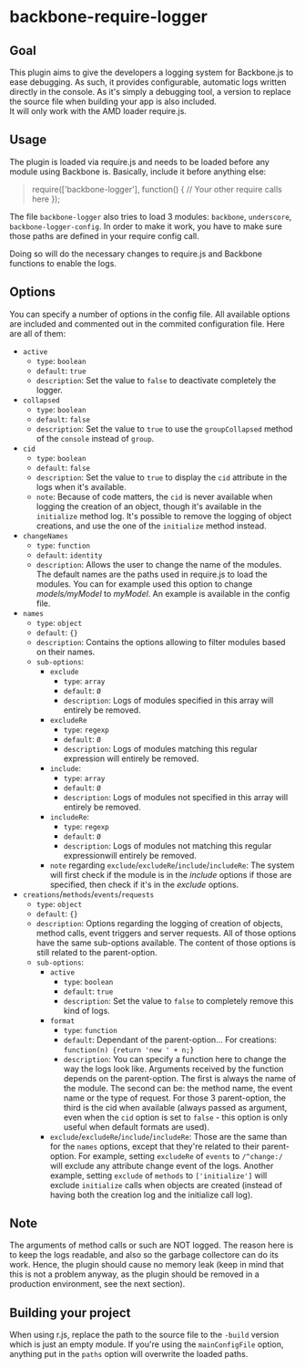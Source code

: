 backbone-require-logger
=======================

Goal
----
This plugin aims to give the developers a logging system for Backbone.js to ease debugging. As such, it provides configurable, automatic logs written directly in the console. As it's simply a debugging tool, a version to replace the source file when building your app is also included.  
It will only work with the AMD loader require.js.

Usage
-----
The plugin is loaded via require.js and needs to be loaded before any module using Backbone is. Basically, include it before anything else:

> require(['backbone-logger'], function() {
>   // Your other require calls here
> });

The file `backbone-logger` also tries to load 3 modules: `backbone`, `underscore`, `backbone-logger-config`. In order to make it work, you have to make sure those paths are defined in your require config call.

Doing so will do the necessary changes to require.js and Backbone functions to enable the logs.

Options
------

You can specify a number of options in the config file. All available options are included and commented out in the commited configuration file. Here are all of them:
* `active`
  * `type`: `boolean`
  * `default`: `true`
  * `description`: Set the value to `false` to deactivate completely the logger.
* `collapsed`
  * `type`: `boolean`
  * `default`: `false`
  * `description`: Set the value to `true` to use the `groupCollapsed` method of the `console` instead of `group`.
* `cid`
  * `type`: `boolean`
  * `default`: `false`
  * `description`: Set the value to `true` to display the `cid` attribute in the logs when it's available.
  * `note`: Because of code matters, the `cid` is never available when logging the creation of an object, though it's available in the `initialize` method log. It's possible to remove the logging of object creations, and use the one of the `initialize` method instead.
* `changeNames`
  * `type`: `function`
  * `default`: `identity`
  * `description`: Allows the user to change the name of the modules. The default names are the paths used in require.js to load the modules. You can for example used this option to change *models/myModel* to *myModel*. An example is available in the config file.
* `names`
  * `type`: `object`
  * `default`: `{}`
  * `description`: Contains the options allowing to filter modules based on their names.
  * `sub-options`:
    * `exclude`
      * `type`: `array`
      * `default`: `Ø`
      * `description`: Logs of modules specified in this array will entirely be removed.
    * `excludeRe`
      * `type`: `regexp`
      * `default`: `Ø`
      * `description`: Logs of modules matching this regular expression will entirely be removed.
    * `include`:
      * `type`: `array`
      * `default`: `Ø`
      * `description`: Logs of modules not specified in this array will entirely be removed.
    * `includeRe`:
      * `type`: `regexp`
      * `default`: `Ø`
      * `description`: Logs of modules not matching this regular expressionwill entirely be removed.
    * `note` regarding `exclude`/`excludeRe`/`include`/`includeRe`: The system will first check if the module is in the _include_ options if those are specified, then check if it's in the _exclude_ options.
* `creations`/`methods`/`events`/`requests`
  * `type`: `object`
  * `default`: `{}`
  * `description`: Options regarding the logging of creation of objects, method calls, event triggers and server requests. All of those options have the same sub-options available. The content of those options is still related to the parent-option.
  * `sub-options`:
    * `active`
      * `type`: `boolean`
      * `default`: `true`
      * `description`: Set the value to `false` to completely remove this kind of logs.
    * `format`
      * `type`: `function`
      * `default`: Dependant of the parent-option... For creations: `function(n) {return 'new ' + n;}`
      * `description`: You can specify a function here to change the way the logs look like. Arguments received by the function depends on the parent-option. The first is always the name of the module. The second can be: the method name, the event name or the type of request. For those 3 parent-option, the third is the cid when available (always passed as argument, even when the `cid` option is set to `false` - this option is only useful when default formats are used).
    * `exclude`/`excludeRe`/`include`/`includeRe`: Those are the same than for the `names` options, except that they're related to their parent-option. For example, setting `excludeRe` of `events` to `/^change:/` will exclude any attribute change event of the logs. Another example, setting `exclude` of `methods` to `['initialize']` will exclude `initialize` calls when objects are created (instead of having both the creation log and the initialize call log).

Note
----
The arguments of method calls or such are NOT logged. The reason here is to keep the logs readable, and also so the garbage collectore can do its work. Hence, the plugin should cause no memory leak (keep in mind that this is not a problem anyway, as the plugin should be removed in a production environment, see the next section).

Building your project
---------------------
When using r.js, replace the path to the source file to the `-build` version which is just an empty module. If you're using the `mainConfigFile` option, anything put in the `paths` option will overwrite the loaded paths.
